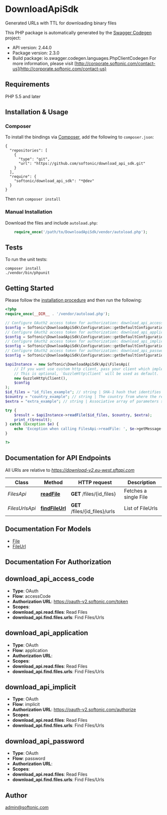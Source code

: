# DownloadApiSdk
Generated URLs with TTL for downloading binary files

This PHP package is automatically generated by the [Swagger Codegen](https://github.com/swagger-api/swagger-codegen) project:

- API version: 2.44.0
- Package version: 2.3.0
- Build package: io.swagger.codegen.languages.PhpClientCodegen
For more information, please visit [http://corporate.softonic.com/contact-us](http://corporate.softonic.com/contact-us)

## Requirements

PHP 5.5 and later

## Installation & Usage
### Composer

To install the bindings via [Composer](http://getcomposer.org/), add the following to `composer.json`:

```
{
  "repositories": [
    {
      "type": "git",
      "url": "https://github.com/softonic/download_api_sdk.git"
    }
  ],
  "require": {
    "softonic/download_api_sdk": "*@dev"
  }
}
```

Then run `composer install`

### Manual Installation

Download the files and include `autoload.php`:

```php
    require_once('/path/to/DownloadApiSdk/vendor/autoload.php');
```

## Tests

To run the unit tests:

```
composer install
./vendor/bin/phpunit
```

## Getting Started

Please follow the [installation procedure](#installation--usage) and then run the following:

```php
<?php
require_once(__DIR__ . '/vendor/autoload.php');

// Configure OAuth2 access token for authorization: download_api_access_code
$config = Softonic\DownloadApiSdk\Configuration::getDefaultConfiguration()->setAccessToken('YOUR_ACCESS_TOKEN');
// Configure OAuth2 access token for authorization: download_api_application
$config = Softonic\DownloadApiSdk\Configuration::getDefaultConfiguration()->setAccessToken('YOUR_ACCESS_TOKEN');
// Configure OAuth2 access token for authorization: download_api_implicit
$config = Softonic\DownloadApiSdk\Configuration::getDefaultConfiguration()->setAccessToken('YOUR_ACCESS_TOKEN');
// Configure OAuth2 access token for authorization: download_api_password
$config = Softonic\DownloadApiSdk\Configuration::getDefaultConfiguration()->setAccessToken('YOUR_ACCESS_TOKEN');

$apiInstance = new Softonic\DownloadApiSdk\Api\FilesApi(
    // If you want use custom http client, pass your client which implements `GuzzleHttp\ClientInterface`.
    // This is optional, `GuzzleHttp\Client` will be used as default.
    new GuzzleHttp\Client(),
    $config
);
$id_files = "id_files_example"; // string | SHA-1 hash that identifies a file
$country = "country_example"; // string | The country from where the request is being done, used to sort download URL list
$extra = "extra_example"; // string | Associative array of parameters serialized and encoded in base64

try {
    $result = $apiInstance->readFile($id_files, $country, $extra);
    print_r($result);
} catch (Exception $e) {
    echo 'Exception when calling FilesApi->readFile: ', $e->getMessage(), PHP_EOL;
}

?>
```

## Documentation for API Endpoints

All URIs are relative to *https://download-v2.eu-west.sftapi.com*

Class | Method | HTTP request | Description
------------ | ------------- | ------------- | -------------
*FilesApi* | [**readFile**](docs/Api/FilesApi.md#readfile) | **GET** /files/{id_files} | Fetches a single File
*FilesUrlsApi* | [**findFileUrl**](docs/Api/FilesUrlsApi.md#findfileurl) | **GET** /files/{id_files}/urls | List of FileUrls


## Documentation For Models

 - [File](docs/Model/File.md)
 - [FileUrl](docs/Model/FileUrl.md)


## Documentation For Authorization


## download_api_access_code

- **Type**: OAuth
- **Flow**: accessCode
- **Authorization URL**: https://oauth-v2.softonic.com/token
- **Scopes**: 
 - **download_api.read.files**: Read Files
 - **download_api.find.files.urls**: Find Files/Urls

## download_api_application

- **Type**: OAuth
- **Flow**: application
- **Authorization URL**: 
- **Scopes**: 
 - **download_api.read.files**: Read Files
 - **download_api.find.files.urls**: Find Files/Urls

## download_api_implicit

- **Type**: OAuth
- **Flow**: implicit
- **Authorization URL**: https://oauth-v2.softonic.com/authorize
- **Scopes**: 
 - **download_api.read.files**: Read Files
 - **download_api.find.files.urls**: Find Files/Urls

## download_api_password

- **Type**: OAuth
- **Flow**: password
- **Authorization URL**: 
- **Scopes**: 
 - **download_api.read.files**: Read Files
 - **download_api.find.files.urls**: Find Files/Urls


## Author

admin@softonic.com


